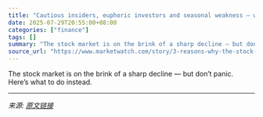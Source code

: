 ```yaml
---
title: "Cautious insiders, euphoric investors and seasonal weakness — what could go possibly go wrong for stocks?"
date: 2025-07-29T20:55:00+08:00
categories: ["finance"]
tags: []
summary: "The stock market is on the brink of a sharp decline — but don’t panic. Here’s what to do instead."
source_url: "https://www.marketwatch.com/story/3-reasons-why-the-stock-market-is-on-the-brink-of-losing-5-10-and-what-to-do-now-91bcf13e?mod=mw_rss_topstories"
---
```


The stock market is on the brink of a sharp decline — but don’t panic. Here’s what to do instead.

---

*来源: [原文链接](https://www.marketwatch.com/story/3-reasons-why-the-stock-market-is-on-the-brink-of-losing-5-10-and-what-to-do-now-91bcf13e?mod=mw_rss_topstories)*
